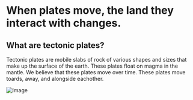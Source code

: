 # When plates move, the land they interact with changes.


## What are tectonic plates?

Tectonic plates are mobile slabs of rock of various shapes and sizes that make up the surface of the earth. These plates float on magma in the mantle. We believe that these plates move over time. These plates move toards, away, and alongside eachother.


![Image](https://images.ctfassets.net/cnu0m8re1exe/3szcAMhbvRX78ic6hs6bj5/427e1508d9e3bcb18cfacf117edc056e/EWKplatetectonics2.png?w=650&h=433&fit=fill)

